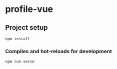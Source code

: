 # profile-vue

## Project setup
```
npm install
```

### Compiles and hot-reloads for development
```
npm run serve
```
